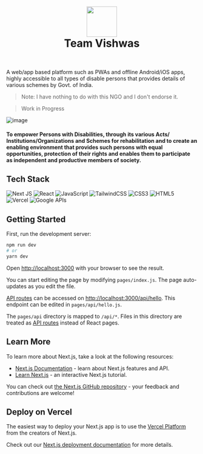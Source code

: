<div align="center">
 <h1> <img src="https://www.google.co.in/imgres?imgurl=https%3A%2F%2Flookaside.fbsbx.com%2Flookaside%2Fcrawler%2Fmedia%2F%3Fmedia_id%3D100066453533918&imgrefurl=https%3A%2F%2Fm.facebook.com%2Fvishwas00ngo%2Fphotos%2F&tbnid=irpRtVD4jv8ECM&vet=12ahUKEwiv45vZ8qr7AhV94nMBHRmvDu4QMygBegUIARDAAQ..i&docid=okr-M5zzYQ-ghM&w=1440&h=1440&q=vishwas%20logo&hl=en&ved=2ahUKEwiv45vZ8qr7AhV94nMBHRmvDu4QMygBegUIARDAAQ" width="80px"><br/>Team Vishwas</h1>
</div>
<br/>

A web/app based platform such as PWAs and offline Android/iOS apps, highly accessible to all types of disable persons that provides details of various schemes by Govt. of India.

>Note: I have nothing to do with this NGO and I don't endorse it.

> Work in Progress

![image](https://drive.google.com/file/d/1nNzhGAFpZZRAdT8aU6htRBVf1x23COq5/view?usp=sharing)

#### To empower Persons with Disabilities, through its various Acts/ Institutions/Organizations and Schemes for rehabilitation and to create an enabling environment that provides such persons with equal opportunities, protection of their rights and enables them to participate as independent and productive members of society.

## Tech Stack

![Next JS](https://img.shields.io/badge/Next-black?style=for-the-badge&logo=next.js&logoColor=white)
![React](https://img.shields.io/badge/react-%2320232a.svg?style=for-the-badge&logo=react&logoColor=%2361DAFB)
![JavaScript](https://img.shields.io/badge/javascript-%23323330.svg?style=for-the-badge&logo=javascript&logoColor=%23F7DF1E)
![TailwindCSS](https://img.shields.io/badge/tailwindcss-%2338B2AC.svg?style=for-the-badge&logo=tailwind-css&logoColor=white)
![CSS3](https://img.shields.io/badge/css3-%231572B6.svg?style=for-the-badge&logo=css3&logoColor=white)
![HTML5](https://img.shields.io/badge/html5-%23E34F26.svg?style=for-the-badge&logo=html5&logoColor=white)
![Vercel](https://img.shields.io/badge/vercel-%23000000.svg?style=for-the-badge&logo=vercel&logoColor=white)
![Google APIs](https://img.shields.io/badge/Google%20API-%231572B6.svg?style=for-the-badge&logo=google&logoColor=white)

## Getting Started

First, run the development server:

```bash
npm run dev
# or
yarn dev
```

Open [http://localhost:3000](http://localhost:3000) with your browser to see the result.

You can start editing the page by modifying `pages/index.js`. The page auto-updates as you edit the file.

[API routes](https://nextjs.org/docs/api-routes/introduction) can be accessed on [http://localhost:3000/api/hello](http://localhost:3000/api/hello). This endpoint can be edited in `pages/api/hello.js`.

The `pages/api` directory is mapped to `/api/*`. Files in this directory are treated as [API routes](https://nextjs.org/docs/api-routes/introduction) instead of React pages.

## Learn More

To learn more about Next.js, take a look at the following resources:

- [Next.js Documentation](https://nextjs.org/docs) - learn about Next.js features and API.
- [Learn Next.js](https://nextjs.org/learn) - an interactive Next.js tutorial.

You can check out [the Next.js GitHub repository](https://github.com/vercel/next.js/) - your feedback and contributions are welcome!

## Deploy on Vercel

The easiest way to deploy your Next.js app is to use the [Vercel Platform](https://vercel.com/new?utm_medium=default-template&filter=next.js&utm_source=create-next-app&utm_campaign=create-next-app-readme) from the creators of Next.js.

Check out our [Next.js deployment documentation](https://nextjs.org/docs/deployment) for more details.
